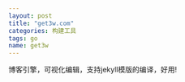 ```yaml
---
layout: post
title: "get3w.com"
categories: 构建工具
tags: go
name: get3w
---
```


博客引擎，可视化编辑，支持jekyll模版的编译，好用!
<!--break-->
